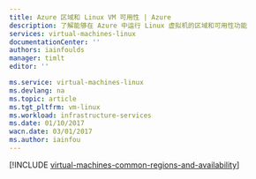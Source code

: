 ```yaml
---
title: Azure 区域和 Linux VM 可用性 | Azure
description: 了解能够在 Azure 中运行 Linux 虚拟机的区域和可用性功能
services: virtual-machines-linux
documentationCenter: ''
authors: iainfoulds
manager: timlt
editor: ''

ms.service: virtual-machines-linux
ms.devlang: na
ms.topic: article
ms.tgt_pltfrm: vm-linux
ms.workload: infrastructure-services
ms.date: 01/10/2017
wacn.date: 03/01/2017
ms.author: iainfou
---
```


[!INCLUDE [virtual-machines-common-regions-and-availability](../../includes/virtual-machines-common-regions-and-availability.md)]

<!---HONumber=Mooncake_0829_2016-->